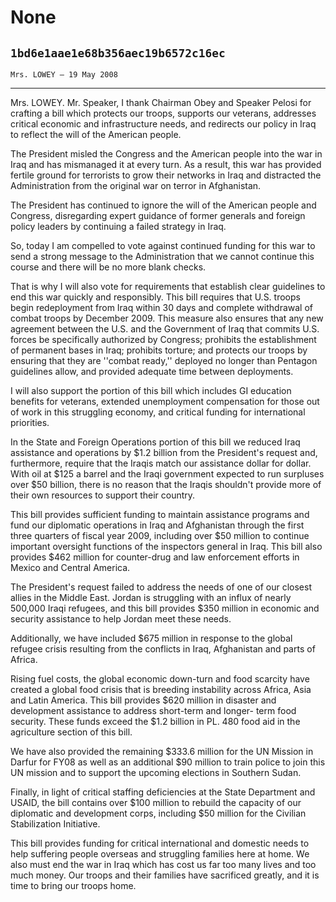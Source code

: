 # None
## `1bd6e1aae1e68b356aec19b6572c16ec`
`Mrs. LOWEY — 19 May 2008`

---


Mrs. LOWEY. Mr. Speaker, I thank Chairman Obey and Speaker Pelosi for 
crafting a bill which protects our troops, supports our veterans, 
addresses critical economic and infrastructure needs, and redirects our 
policy in Iraq to reflect the will of the American people.

The President misled the Congress and the American people into the 
war in Iraq and has mismanaged it at every turn. As a result, this war 
has provided fertile ground for terrorists to grow their networks in 
Iraq and distracted the Administration from the original war on terror 
in Afghanistan.

The President has continued to ignore the will of the American people 
and Congress, disregarding expert guidance of former generals and 
foreign policy leaders by continuing a failed strategy in Iraq.

So, today I am compelled to vote against continued funding for this 
war to send a strong message to the Administration that we cannot 
continue this course and there will be no more blank checks.

That is why I will also vote for requirements that establish clear 
guidelines to end this war quickly and responsibly. This bill requires 
that U.S. troops begin redeployment from Iraq within 30 days and 
complete withdrawal of combat troops by December 2009. This measure 
also ensures that any new agreement between the U.S. and the Government 
of Iraq that commits U.S. forces be specifically authorized by 
Congress; prohibits the establishment of permanent bases in Iraq; 
prohibits torture; and protects our troops by ensuring that they are 
''combat ready,'' deployed no longer than Pentagon guidelines allow, 
and provided adequate time between deployments.

I will also support the portion of this bill which includes GI 
education benefits for veterans, extended unemployment compensation for 
those out of work in this struggling economy, and critical funding for 
international priorities.

In the State and Foreign Operations portion of this bill we reduced 
Iraq assistance and operations by $1.2 billion from the President's 
request and, furthermore, require that the Iraqis match our assistance 
dollar for dollar. With oil at $125 a barrel and the Iraqi government 
expected to run surpluses over $50 billion, there is no reason that the 
Iraqis shouldn't provide more of their own resources to support their 
country.

This bill provides sufficient funding to maintain assistance programs 
and fund our diplomatic operations in Iraq and Afghanistan through the 
first three quarters of fiscal year 2009, including over $50 million to 
continue important oversight functions of the inspectors general in 
Iraq. This bill also provides $462 million for counter-drug and law 
enforcement efforts in Mexico and Central America.

The President's request failed to address the needs of one of our 
closest allies in the Middle East. Jordan is struggling with an influx 
of nearly 500,000 Iraqi refugees, and this bill provides $350 million 
in economic and security assistance to help Jordan meet these needs.

Additionally, we have included $675 million in response to the global 
refugee crisis resulting from the conflicts in Iraq, Afghanistan and 
parts of Africa.

Rising fuel costs, the global economic down-turn and food scarcity 
have created a global food crisis that is breeding instability across 
Africa, Asia and Latin America. This bill provides $620 million in 
disaster and development assistance to address short-term and longer-
term food security. These funds exceed the $1.2 billion in PL. 480 food 
aid in the agriculture section of this bill.

We have also provided the remaining $333.6 million for the UN Mission 
in Darfur for FY08 as well as an additional $90 million to train police 
to join this UN mission and to support the upcoming elections in 
Southern Sudan.

Finally, in light of critical staffing deficiencies at the State 
Department and USAID, the bill contains over $100 million to rebuild 
the capacity of our diplomatic and development corps, including $50 
million for the Civilian Stabilization Initiative.

This bill provides funding for critical international and domestic 
needs to help suffering people overseas and struggling families here at 
home. We also must end the war in Iraq which has cost us far too many 
lives and too much money. Our troops and their families have sacrificed 
greatly, and it is time to bring our troops home.
